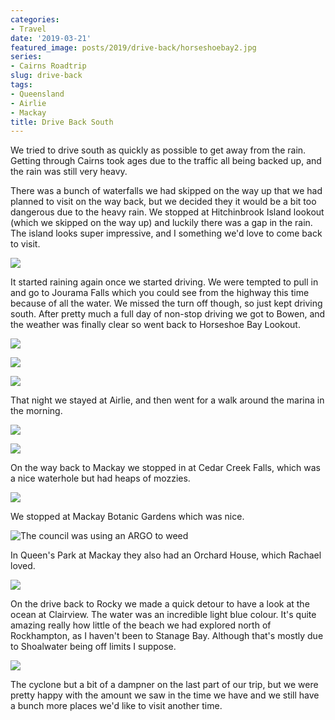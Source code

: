 ```yaml
---
categories:
- Travel
date: '2019-03-21'
featured_image: posts/2019/drive-back/horseshoebay2.jpg
series:
- Cairns Roadtrip
slug: drive-back
tags:
- Queensland
- Airlie
- Mackay
title: Drive Back South
---
```


We tried to drive south as quickly as possible to get away from the rain.
Getting through Cairns took ages due to the traffic all being backed up, and the rain was still very heavy.

There was a bunch of waterfalls we had skipped on the way up that we had planned to visit on the way back, but we decided they it would be a bit too dangerous due to the heavy rain. We stopped at Hitchinbrook Island lookout (which we skipped on the way up) and luckily there was a gap in the rain.
The island looks super impressive, and I something we'd love to come back to visit.

![](hinchinbrook.jpg)

It started raining again once we started driving.
We were tempted to pull in and go to Jourama Falls which you could see from the highway this time because of all the water. We missed the turn off though, so just kept driving south. After pretty much a full day of non-stop driving we got to Bowen, and the weather was finally clear so went back to Horseshoe Bay Lookout.

![](horseshoebay1.jpg)

![](horseshoebay2.jpg)

![](horseshoebay3.jpg)

That night we stayed at Airlie, and then went for a walk around the marina in the morning.

![](airlie1.jpg)

![](airlie2.jpg)

On the way back to Mackay we stopped in at Cedar Creek Falls, which was a nice waterhole but had heaps of mozzies.

![](CedarCreekFalls.jpg)

We stopped at Mackay Botanic Gardens which was nice.

![](mackaybotanicgardens.jpg "The council was using an ARGO to weed")

In Queen's Park at Mackay they also had an Orchard House, which Rachael loved.

![](orchard-house.jpg)

On the drive back to Rocky we made a quick detour to have a look at the ocean at Clairview. The water was an incredible light blue colour.
It's quite amazing really how little of the beach we had explored north of Rockhampton, as I haven't been to Stanage Bay.
Although that's mostly due to Shoalwater being off limits I suppose.

![](clairview.jpg)

The cyclone but a bit of a dampner on the last part of our trip, but we were pretty happy with the amount we saw in the time we have and we still have a bunch more places we'd like to visit another time.